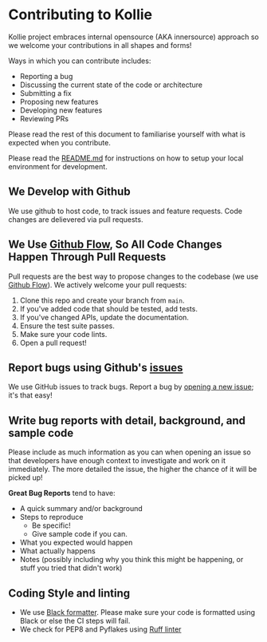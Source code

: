 # Contributing to Kollie
Kollie project embraces internal opensource (AKA innersource) approach so we welcome your contributions in all shapes and forms! 

Ways in which you can contribute includes:

- Reporting a bug
- Discussing the current state of the code or architecture
- Submitting a fix
- Proposing new features
- Developing new features
- Reviewing PRs

Please read the rest of this document to familiarise yourself with what is expected when you contribute.

Please read the [README.md](https://github.com/kollie-org/kollie/README.md) for instructions on how to setup your local environment for development.

## We Develop with Github
We use github to host code, to track issues and feature requests. Code changes are delievered via pull requests.

## We Use [Github Flow](https://docs.github.com/en/get-started/quickstart/github-flow), So All Code Changes Happen Through Pull Requests
Pull requests are the best way to propose changes to the codebase (we use [Github Flow](https://docs.github.com/en/get-started/quickstart/github-flow)). We actively welcome your pull requests:

1. Clone this repo and create your branch from `main`.
2. If you've added code that should be tested, add tests.
3. If you've changed APIs, update the documentation.
4. Ensure the test suite passes.
5. Make sure your code lints.
6. Open a pull request!

## Report bugs using Github's [issues](https://github.com/kollie-org/kollie/issues)
We use GitHub issues to track bugs. Report a bug by [opening a new issue](https://github.com/kollie-org/kollie/issues/new); it's that easy!

## Write bug reports with detail, background, and sample code
Please include as much information as you can when opening an issue so that developers have enough context to investigate and work on it immediately. The more detailed the issue, the higher the chance of it will be picked up!

**Great Bug Reports** tend to have:

- A quick summary and/or background
- Steps to reproduce
  - Be specific!
  - Give sample code if you can.
- What you expected would happen
- What actually happens
- Notes (possibly including why you think this might be happening, or stuff you tried that didn't work)

## Coding Style and linting
- We use [Black formatter](https://github.com/psf/black). Please make sure your code is formatted using Black or else the CI steps will fail.
- We check for PEP8 and Pyflakes using [Ruff linter](https://github.com/astral-sh/ruff)

